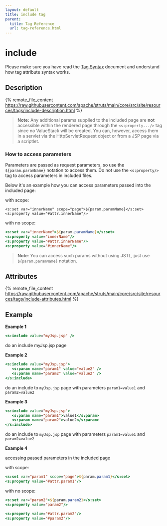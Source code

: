 ```yaml
---
layout: default
title: include tag
parent:
  title: Tag Reference
  url: tag-reference.html
---
```


# include

Please make sure you have read the [Tag Syntax](tag-syntax) document and understand how tag attribute syntax works.

## Description

{% remote_file_content https://raw.githubusercontent.com/apache/struts/main/core/src/site/resources/tags/include-description.html %}

> **Note:** Any additional params supplied to the included page are **not** accessible within the rendered page 
> through the `<s:property.../>` tag since no ValueStack will be created. You can, however, access them in a servlet
> via the HttpServletRequest object or from a JSP page via a scriptlet.

### How to access parameters

Parameters are passed as request parameters, so use the `${param.paramName}` notation to access them. Do not use 
the `<s:property/>` tag to access parameters in included files.

Below it's an example how you can access parameters passed into the included page:

with scope:
```
<s:set var="innerName" scope="page">${param.paramName}</s:set>
<s:property value="#attr.innerName"/>
```

with no scope:
```jsp
<s:set var="innerName">${param.paramName}</s:set>
<s:property value="innerName"/>
<s:property value="#attr.innerName"/>
<s:property value="#innerName"/>
```

> **Note**: You can access such params without using JSTL, just use `${param.paramName}` notation.

## Attributes

{% remote_file_content https://raw.githubusercontent.com/apache/struts/main/core/src/site/resources/tags/include-attributes.html %}

## Example

**Example 1**

```jsp
<s:include value="myJsp.jsp" />
```

do an include myJsp.jsp page
 
**Example 2**

```jsp
<s:include value="myJsp.jsp">
   <s:param name="param1" value="value2" />
   <s:param name="param2" value="value2" />
</s:include>
```

do an include to `myJsp.jsp` page with parameters `param1=value1` and `param2=value2`

**Example 3**

```jsp
<s:include value="myJsp.jsp">
   <s:param name="param1">value1</s:param>
   <s:param name="param2">value2</s:param>
</s:include>
```

do an include to `myJsp.jsp` page with parameters `param1=value1` and `param2=value2`

**Example 4**

accessing passed parameters in the included page

with scope:
```jsp
<s:set var="param1" scope="page">${param.param1}</s:set>
<s:property value="#attr.param1"/>
```

with no scope:
```jsp
<s:set var="param2">${param.param2}</s:set>
<s:property value="param2"/>

<s:property value="#attr.param2"/>
<s:property value="#param2"/>
```
